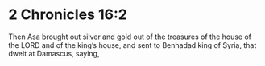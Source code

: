 # 2 Chronicles 16:2

Then Asa brought out silver and gold out of the treasures of the house of the LORD and of the king’s house, and sent to Benhadad king of Syria, that dwelt at Damascus, saying,
